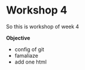 # Workshop 4
So this is workshop of week 4

**Objective**

- config of git
- famaliaze
- add one html
